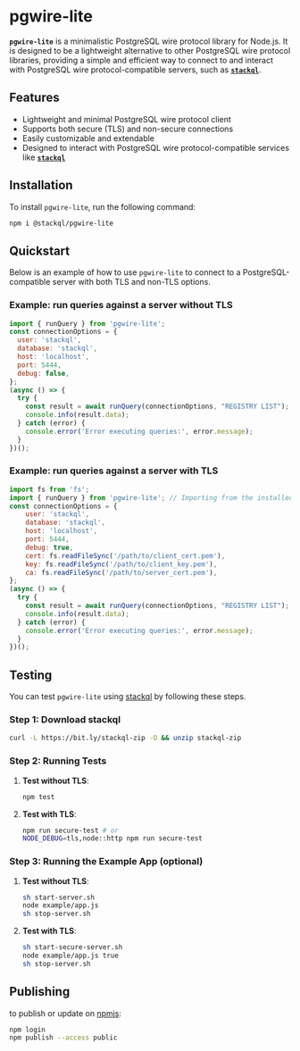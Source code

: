 # pgwire-lite

__`pgwire-lite`__ is a minimalistic PostgreSQL wire protocol library for Node.js. It is designed to be a lightweight alternative to other PostgreSQL wire protocol libraries, providing a simple and efficient way to connect to and interact with PostgreSQL wire protocol-compatible servers, such as [__`stackql`__](https://github.com/stackql/stackql).

## Features

- Lightweight and minimal PostgreSQL wire protocol client
- Supports both secure (TLS) and non-secure connections
- Easily customizable and extendable
- Designed to interact with PostgreSQL wire protocol-compatible services like [__`stackql`__](https://github.com/stackql/stackql)

## Installation

To install `pgwire-lite`, run the following command:

```bash
npm i @stackql/pgwire-lite
```

## Quickstart

Below is an example of how to use `pgwire-lite` to connect to a PostgreSQL-compatible server with both TLS and non-TLS options.

### Example: run queries against a server without TLS

```javascript
import { runQuery } from 'pgwire-lite';
const connectionOptions = {
  user: 'stackql',
  database: 'stackql',
  host: 'localhost',
  port: 5444,
  debug: false,
};
(async () => {
  try {
    const result = await runQuery(connectionOptions, "REGISTRY LIST");
    console.info(result.data);
  } catch (error) {
    console.error('Error executing queries:', error.message);
  }
})();
```
### Example: run queries against a server with TLS

```javascript
import fs from 'fs';
import { runQuery } from 'pgwire-lite'; // Importing from the installed package
const connectionOptions = {
    user: 'stackql',
    database: 'stackql',
    host: 'localhost',
    port: 5444,
    debug: true,
    cert: fs.readFileSync('/path/to/client_cert.pem'),
    key: fs.readFileSync('/path/to/client_key.pem'),
    ca: fs.readFileSync('/path/to/server_cert.pem'),
};
(async () => {
  try {
    const result = await runQuery(connectionOptions, "REGISTRY LIST");
    console.info(result.data);
  } catch (error) {
    console.error('Error executing queries:', error.message);
  }
})();
```

## Testing

You can test `pgwire-lite` using [stackql](https://github.com/stackql/stackql) by following these steps.

### Step 1: Download stackql

```bash
curl -L https://bit.ly/stackql-zip -O && unzip stackql-zip
```

### Step 2: Running Tests

1. **Test without TLS**:
    ```bash
    npm test
    ```

2. **Test with TLS**:
    ```bash
    npm run secure-test # or
    NODE_DEBUG=tls,node::http npm run secure-test
    ```

### Step 3: Running the Example App (optional)

1. **Test without TLS**:
    ```bash
    sh start-server.sh
    node example/app.js
    sh stop-server.sh
    ```

2. **Test with TLS**:
    ```bash
    sh start-secure-server.sh
    node example/app.js true
    sh stop-server.sh
    ```

## Publishing

to publish or update on [npmjs](https://www.npmjs.com/org/stackql):

```bash
npm login
npm publish --access public
```
